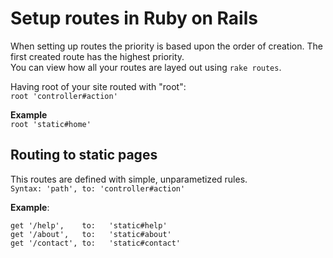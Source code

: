 # Setup routes in Ruby on Rails

When setting up routes the priority is based upon the order of creation. The first created route has the highest priority.  
You can view how all your routes are layed out using `rake routes`.  

Having root of your site routed with "root":  
`root 'controller#action'`    

**Example**  
`root 'static#home'`

## Routing to static pages

This routes are defined with simple, unparametized rules.  
`Syntax: 'path', to: 'controller#action'`  

**Example**:  
```
get '/help',    to:   'static#help'
get '/about',   to:   'static#about'
get '/contact', to:   'static#contact'
```
